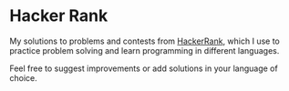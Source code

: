 # Hacker Rank

My solutions to problems and contests from <a href="https://www.hackerrank.com" target="_blank">HackerRank</a>, which I use to practice problem solving and learn programming in different languages.

Feel free to suggest improvements or add solutions in your language of choice.
